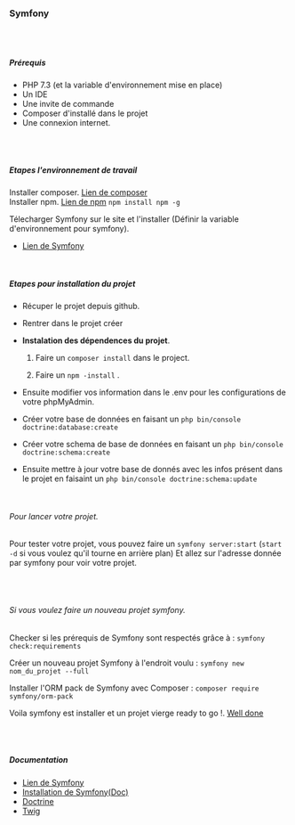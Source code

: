 ### Symfony
<br/>
<br/>

##### Prérequis
* PHP 7.3 (et la variable d'environnement mise en place)
* Un IDE
* Une invite de commande
* Composer d'installé dans le projet
* Une connexion internet.

<br/>
<br/>

##### Etapes l'environnement de travail

Installer composer. [Lien de composer](https://getcomposer.org/) <br/>
Installer npm. [Lien de npm](https://docs.npmjs.com/downloading-and-installing-node-js-and-npm)  `npm install npm -g` <br/>

Télecharger Symfony sur le site et l'installer (Définir la variable d'environnement pour symfony). <br/>
* [Lien de Symfony](https://symfony.com/) <br/>
<br />

##### Etapes pour installation du projet

* Récuper le projet depuis github. <br/>

* Rentrer dans le projet créer <br/>

* **Instalation des dépendences du projet**.
    1. Faire un `composer install` dans le project. <br/>

    2. Faire un `npm -install` . <br/>

* Ensuite modifier vos information dans le .env pour les configurations de votre phpMyAdmin. <br/>

* Créer votre base de données en faisant un `php bin/console doctrine:database:create` <br/>

* Créer votre schema de base de données en faisant un `php bin/console doctrine:schema:create` <br/>

* Ensuite mettre à jour votre base de donnés avec les infos présent dans le projet en faisaint un `php bin/console doctrine:schema:update`
<br/>

###### Pour lancer votre projet.
Pour tester votre projet, vous pouvez faire un `symfony server:start` (`start -d` si vous voulez qu'il tourne en arrière plan)
Et allez sur l'adresse donnée par symfony pour voir votre projet.

<br/>
<br/>


###### Si vous voulez faire un nouveau projet symfony.

Checker si les prérequis de Symfony sont respectés grâce à : `symfony check:requirements` <br/>

Créer un nouveau projet Symfony à l'endroit voulu : `symfony new nom_du_projet --full` <br/>

Installer l'ORM pack de Symfony avec Composer : `composer require symfony/orm-pack` <br/>

Voila symfony est installer et un projet vierge ready to go !. [Well done](https://tenor.com/view/goodjob-clap-nicework-great-gif-7248435)

<br/>
<br/>

##### Documentation
* [Lien de Symfony](https://symfony.com/)
* [Installation de Symfony(Doc)](https://symfony.com/doc/current/setup.html)
* [Doctrine](https://symfony.com/doc/current/doctrine.html)
* [Twig](https://twig.symfony.com/doc/2.x/)



